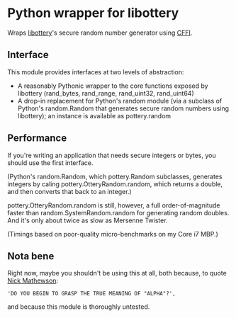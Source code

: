 # Python wrapper for libottery

Wraps [libottery][libottery]'s secure random number generator using [CFFI][cffi].

## Interface

This module provides interfaces at two levels of abstraction:
- A reasonably Pythonic wrapper to the core functions exposed by libottery
  (rand_bytes, rand_range, rand_uint32, rand_uint64)
- A drop-in replacement for Python's random module (via a subclass of Python's
  random.Random that generates secure random numbers using libottery); an instance
  is available as pottery.random

## Performance

If you're writing an application that needs secure integers or bytes, you
should use the first interface.

(Python's random.Random, which pottery.Random subclasses, generates integers
by caling pottery.OtteryRandom.random, which returns a double, and then
converts that back to an integer.)

pottery.OtteryRandom.random is still, however, a full order-of-magnitude
faster than random.SystemRandom.random for generating random doubles. And it's
only about twice as slow as Mersenne Twister.

(Timings based on poor-quality micro-benchmarks on my Core i7 MBP.)

## Nota bene

Right now, maybe you shouldn't be using this at all, both because, to
quote [Nick Mathewson][libottery]:

    'DO YOU BEGIN TO GRASP THE TRUE MEANING OF "ALPHA"?',

and because this module is thoroughly untested.

[cffi]: https://pypi.python.org/pypi/cffi
[libottery]: https://github.com/nmathewson/libottery
